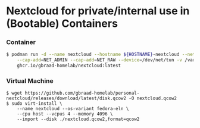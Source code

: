 Nextcloud for private/internal use in (Bootable) Containers
===========================================================

### Container

```bash
$ podman run -d --name nextcloud --hostname ${HOSTNAME}-nextcloud --net=ncentre-bridge --ip 10.0.21.130  \
    --cap-add=NET_ADMIN --cap-add=NET_RAW --device=/dev/net/tun -v /var/lib/nextcloud:/var/lib/nextcloud \
    ghcr.io/gbraad-homelab/nextcloud:latest
```

### Virtual Machine

```
$ wget https://github.com/gbraad-homelab/personal-nextcloud/releases/download/latest/disk.qcow2 -O nextcloud.qcow2
$ sudo virt-install \
    --name nextcloud --os-variant fedora-eln \
    --cpu host --vcpus 4 --memory 4096 \
    --import --disk ./nextcloud.qcow2,format=qcow2
```
